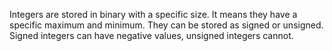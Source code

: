Integers are stored in binary with a specific size. It means they have a specific maximum and minimum. They can be stored as signed or unsigned. Signed integers can have negative values, unsigned integers cannot.